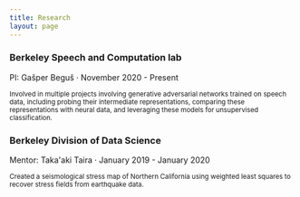 ```yaml
---
title: Research
layout: page
---
```


### Berkeley Speech and Computation lab
PI: Gašper Beguš · November 2020 - Present

<span style="font-size:smaller;">Involved in multiple projects involving generative adversarial networks trained on speech data, including probing their intermediate representations, comparing these representations with neural data, and leveraging these models for unsupervised classification.</span>

### Berkeley Division of Data Science
Mentor: Taka'aki Taira · January 2019 - January 2020

<span style="font-size:smaller;">Created a seismological stress map of Northern California using weighted least squares to recover stress fields from earthquake data.</span>
